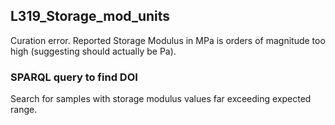 ## L319_Storage_mod_units

Curation error. Reported Storage Modulus in MPa is orders of magnitude too high (suggesting should actually be Pa).


### SPARQL query to find DOI

Search for samples with storage modulus values far exceeding expected range.

